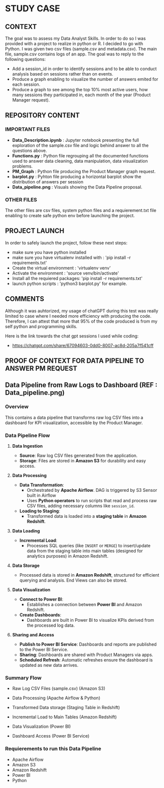 # STUDY CASE

## CONTEXT
The goal was to assess my Data Analyst Skills. In order to do so I was provided with a project to realize in python or R. I decided to go with Python. 
I was given two csv files (sample.csv and metadata.csv). The main file, sample.csv contains logs of an app. The goal was to reply to the following questions:

- Add a session_id in order to identify sessions and to be able to conduct analysis based on sessions rather than on events.
- Produce a graph enabling to visualize the number of answers emited for each session.
- Produce a graph to see among the top 10% most active users, how many sessions they participated in, each month of the year (Product Manager request).

## REPOSITORY CONTENT
### IMPORTANT FILES
- **Data_Description.ipynb** : Jupyter notebook presenting the full exploration of the sample.csv file and logic behind answer to all the questions above.
- **Functions.py** : Python file regrouping all the documented functions used to answer data cleaning, data manipulation, data visualization problems.
- **PM_Graph** : Python file producing the Product Manager graph request.
- **barplot.py** : Pyhton file producing a horizontal barplot show the distribution of answers per session
- **Data_pipeline.png** : Visuals showing the Data Pipeline proposal.

### OTHER FILES
The other files are csv files, system python files and a requierement.txt file enabling to create safe python env before launching the project.

## PROJECT LAUNCH
In order to safely launch the project, follow these next steps:

- make sure you have python installed
- make sure you have virtualenv installed with : 'pip install -r requirements.txt'
- Create the virtual environment : 'virtualenv venv'
- Activate the environment : 'source venv/bin/activate'
- Install all the requiered packages: 'pip install -r requirements.txt'
- launch python scripts : 'python3 barplot.py' for example.

## COMMENTS
Although it was auhtorized, my usage of chatGPT during this test was really limited to case where I needed more efficiency with producing the code. Therefore, I can attest that more that 95% of the code produced is from my self python and programming skills.

Here is the link towards the chat gpt sessions I used while coding:
- https://chatgpt.com/share/67094603-0dd0-8007-ac8d-205a7f541cff

## PROOF OF CONTEXT FOR DATA PIPELINE TO ANSWER PM REQUEST

## Data Pipeline from Raw Logs to Dashboard (REF : Data_pipeline.png)

### Overview
This contains a data pipeline that transforms raw log CSV files into a dashboard for KPI visualization, accessible by the Product Manager.

### Data Pipeline Flow

1. **Data Ingestion**
   - **Source**: Raw log CSV files generated from the application.
   - **Storage**: Files are stored in **Amazon S3** for durability and easy access.

2. **Data Processing**
   - **Data Transformation**:
     - Orchestrated by **Apache Airflow**. DAG is triggered by S3 Sensor built in Airflow
     - Uses **Python operators** to run scripts that read and process raw CSV files, adding necessary columns like `session_id`.
   - **Loading to Staging**:
     - Transformed data is loaded into a **staging table** in **Amazon Redshift**.

3. **Data Loading**
   - **Incremental Load**:
     - Processes SQL queries (like `INSERT` or `MERGE`) to insert/update data from the staging table into main tables (designed for analytics purposes) in Amazon Redshift.

4. **Data Storage**
   - Processed data is stored in **Amazon Redshift**, structured for efficient querying and analysis. End Views can also be stored.

5. **Data Visualization**
   - **Connect to Power BI**:
     - Establishes a connection between **Power BI** and Amazon Redshift.
   - **Create Dashboards**:
     - Dashboards are built in Power BI to visualize KPIs derived from the processed log data.

6. **Sharing and Access**
   - **Publish to Power BI Service**: Dashboards and reports are published to the Power BI Service.
   - **Sharing**: Dashboards are shared with Product Managers via apps.
   - **Scheduled Refresh**: Automatic refreshes ensure the dashboard is updated as new data arrives.

### Summary Flow
* Raw Log CSV Files (sample.csv) (Amazon S3)

* Data Processing (Apache Airflow & Python)

* Transformed Data storage (Staging Table in Redshift)

* Incremental Load to Main Tables (Amazon Redshift)

* Data Visualization (Power BI)

* Dashboard Access (Power BI Service)

### Requierements to run this Data Pipeline
- Apache Airflow
- Amazon S3
- Amazon Redshift
- Power BI
- Python
